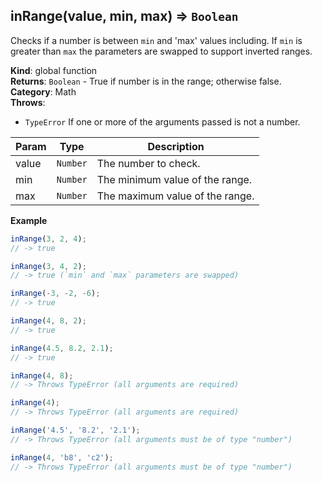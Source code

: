 <a name="inRange"></a>

## inRange(value, min, max) ⇒ <code>Boolean</code>
Checks if a number is between `min` and 'max' values including.
If `min` is greater than `max` the parameters are swapped to support inverted ranges.

**Kind**: global function  
**Returns**: <code>Boolean</code> - True if number is in the range; otherwise false.  
**Category**: Math  
**Throws**:

- <code>TypeError</code> If one or more of the arguments passed is not a number.


| Param | Type | Description |
| --- | --- | --- |
| value | <code>Number</code> | The number to check. |
| min | <code>Number</code> | The minimum value of the range. |
| max | <code>Number</code> | The maximum value of the range. |

**Example**  
```js
inRange(3, 2, 4);
// -> true

inRange(3, 4, 2);
// -> true (`min` and `max` parameters are swapped)

inRange(-3, -2, -6);
// -> true

inRange(4, 8, 2);
// -> true

inRange(4.5, 8.2, 2.1);
// -> true

inRange(4, 8);
// -> Throws TypeError (all arguments are required)

inRange(4);
// -> Throws TypeError (all arguments are required)

inRange('4.5', '8.2', '2.1');
// -> Throws TypeError (all arguments must be of type "number")

inRange(4, 'b8', 'c2');
// -> Throws TypeError (all arguments must be of type "number")
```
